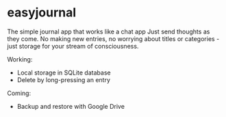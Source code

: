 # easyjournal
The simple journal app that works like a chat app
Just send thoughts as they come. No making new entries, no worrying about titles or categories - just storage for your stream of consciousness.

Working:
- Local storage in SQLite database
- Delete by long-pressing an entry

Coming:
- Backup and restore with Google Drive

